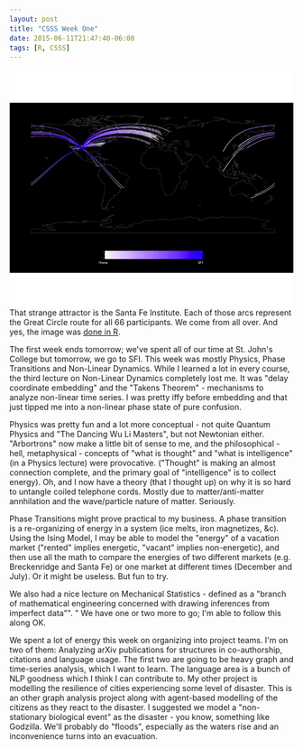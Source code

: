 ```yaml
---
layout: post
title: "CSSS Week One"
date: 2015-06-11T21:47:40-06:00
tags: [R, CSSS]
---
```

![Geographies](/figs/2015-06-11-csss-week-one/csss-geo.png)
That strange attractor is the Santa Fe Institute. Each of those arcs represent the Great Circle route for all 66 participants. We come from all over. And yes, the image was [done in R](https://github.com/schnee/csss-geo).

The first week ends tomorrow; we've spent all of our time at St. John's College but tomorrow, we go to SFI. This week was mostly Physics, Phase Transitions and Non-Linear Dynamics. While I learned a lot in every course, the third lecture on Non-Linear Dynamics completely lost me. It was "delay coordinate embedding" and the "Takens Theorem" - mechanisms to analyze non-linear time series. I was pretty iffy before embedding and that just tipped me into a non-linear phase state of pure confusion.

Physics was pretty fun and a lot more conceptual - not quite Quantum Physics and "The Dancing Wu Li Masters", but not Newtonian either. "Arbortrons" now make a little bit of sense to me, and the philosophical - hell, metaphysical - concepts of "what is thought" and "what is intelligence" (in a Physics lecture) were provocative. ("Thought" is making an almost connection complete, and the primary goal of "intelligence" is to collect energy). Oh, and I now have a theory (that I thought up) on why it is so hard to untangle coiled telephone cords. Mostly due to matter/anti-matter annhilation and the wave/particle nature of matter. Seriously.

Phase Transitions might prove practical to my business. A phase transition is a re-organizing of energy in a system (ice melts, iron magnetizes, &c). Using the Ising Model, I may be able to model the "energy" of a vacation market ("rented" implies energetic, "vacant" implies non-energetic), and then use all the math to compare the energies of two different markets (e.g. Breckenridge and Santa Fe) or one market at different times (December and July). Or it might be useless. But fun to try.

We also had a nice lecture on Mechanical Statistics - defined as a "branch of mathematical engineering concerned with drawing inferences from imperfect data"". " We have one or two more to go; I'm able to follow this along OK. 

We spent a lot of energy this week on organizing into project teams. I'm on two of them: Analyzing arXiv publications for structures in co-authorship, citations and language usage. The first two are going to be heavy graph and time-series analysis, which I want to learn. The language area is a bunch of NLP goodness which I think I can contribute to. My other project is modelling the resilience of cities experiencing some level of disaster. This is an other graph analysis project along with agent-based modelling of the citizens as they react to the disaster. I suggested we model a "non-stationary biological event" as the disaster - you know, something like Godzilla. We'll probably do "floods", especially as the waters rise and an inconvenience turns into an evacuation.